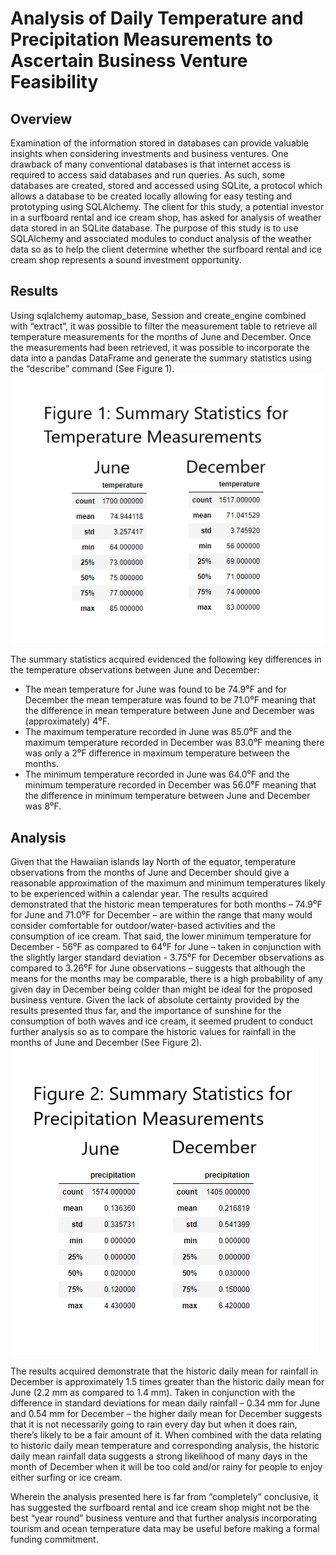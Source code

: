 
# Analysis of Daily Temperature and Precipitation Measurements to Ascertain Business Venture Feasibility
## Overview
Examination of the information stored in databases can provide valuable insights when considering investments and business ventures.  One drawback of many conventional databases is that internet access is required to access said databases and run queries.  As such, some databases are created, stored and accessed using SQLite, a protocol which allows a database to be created locally allowing for easy testing and prototyping using SQLAlchemy.  The client for this study, a potential investor in a surfboard rental and ice cream shop, has asked for analysis of weather data stored in an SQLite database.  The purpose of this study is to use SQLAlchemy and associated modules to conduct analysis of the weather data so as to help the client determine whether the surfboard rental and ice cream shop represents a sound investment opportunity.

## Results
Using sqlalchemy automap_base, Session and create_engine combined with “extract”, it was possible to filter the measurement table to retrieve all temperature measurements for the months of June and December.  Once the measurements had been retrieved, it was possible to incorporate the data into a pandas DataFrame and generate the summary statistics using the “describe” command (See Figure 1).
![](https://github.com/Scruffy-Bearie/surfs_up/blob/main/IMAGES/Figure1.png)

The summary statistics acquired evidenced the following key differences in the temperature observations between June and December:

-	The mean temperature for June was found to be 74.9⁰F and for December the mean temperature was found to be 71.0⁰F meaning that the difference in mean temperature between June and December was (approximately) 4⁰F.
-	The maximum temperature recorded in June was 85.0⁰F and the maximum temperature recorded in December was 83.0⁰F meaning there was only a 2⁰F difference in maximum temperature between the months.
-	The minimum temperature recorded in June was 64.0⁰F and the minimum temperature recorded in December was 56.0⁰F meaning that the difference in minimum temperature between June and December was 8⁰F. 

## Analysis
Given that the Hawaiian islands lay North of the equator, temperature observations from the months of June and December should give a reasonable approximation of the maximum and minimum temperatures likely to be experienced within a calendar year.  The results acquired demonstrated that the historic mean temperatures for both months – 74.9⁰F for June and 71.0⁰F for December – are within the range that many would consider comfortable for outdoor/water-based activities and the consumption of ice cream.  That said, the lower minimum temperature for December - 56⁰F as compared to 64⁰F for June – taken in conjunction with the slightly larger standard deviation  - 3.75⁰F for December observations as compared to 3.26⁰F for June observations – suggests that although the means for the months may be comparable, there is a high probability of any given day in December being colder than might be ideal for the proposed business venture. 
Given the lack of absolute certainty provided by the results presented thus far, and the importance of sunshine for the consumption of both waves and ice cream, it seemed prudent to conduct further analysis so as to compare the historic values for rainfall in the months of June and December (See Figure 2).
![]( https://github.com/Scruffy-Bearie/surfs_up/blob/main/IMAGES/Figure2.png)

The results acquired demonstrate that the historic daily mean for rainfall in December is approximately 1.5 times greater than the historic daily mean for June (2.2 mm as compared to 1.4 mm).  Taken in conjunction with the difference in standard deviations for mean daily rainfall – 0.34 mm for June and 0.54 mm for December – the higher daily mean for December suggests that it is not necessarily going to rain every day but when it does rain, there’s likely to be a fair amount of it.  When combined with the data relating to historic daily mean temperature and corresponding analysis, the historic daily mean rainfall data suggests a strong likelihood of many days in the month of December when it will be too cold and/or rainy for people to enjoy either surfing or ice cream.

Wherein the analysis presented here is far from “completely” conclusive, it has suggested the surfboard rental and ice cream shop might not be the best “year round” business venture and that further analysis incorporating tourism and ocean temperature data may be useful before making a formal funding commitment.

